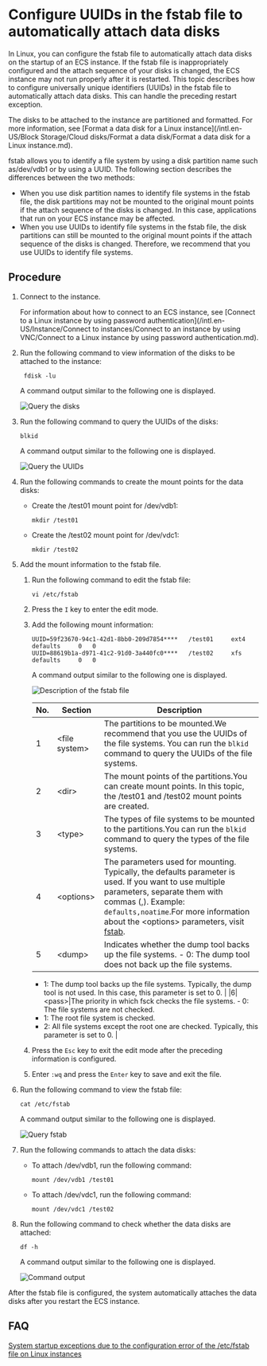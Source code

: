 # Configure UUIDs in the fstab file to automatically attach data disks

In Linux, you can configure the fstab file to automatically attach data disks on the startup of an ECS instance. If the fstab file is inappropriately configured and the attach sequence of your disks is changed, the ECS instance may not run properly after it is restarted. This topic describes how to configure universally unique identifiers \(UUIDs\) in the fstab file to automatically attach data disks. This can handle the preceding restart exception.

The disks to be attached to the instance are partitioned and formatted. For more information, see [Format a data disk for a Linux instance](/intl.en-US/Block Storage/Cloud disks/Format a data disk/Format a data disk for a Linux instance.md).

fstab allows you to identify a file system by using a disk partition name such as/dev/vdb1 or by using a UUID. The following section describes the differences between the two methods:

-   When you use disk partition names to identify file systems in the fstab file, the disk partitions may not be mounted to the original mount points if the attach sequence of the disks is changed. In this case, applications that run on your ECS instance may be affected.
-   When you use UUIDs to identify file systems in the fstab file, the disk partitions can still be mounted to the original mount points if the attach sequence of the disks is changed. Therefore, we recommend that you use UUIDs to identify file systems.

## Procedure

1.  Connect to the instance.

    For information about how to connect to an ECS instance, see [Connect to a Linux instance by using password authentication](/intl.en-US/Instance/Connect to instances/Connect to an instance by using VNC/Connect to a Linux instance by using password authentication.md).

2.  Run the following command to view information of the disks to be attached to the instance:

    ```
     fdisk -lu
    ```

    A command output similar to the following one is displayed.

    ![Query the disks](https://static-aliyun-doc.oss-accelerate.aliyuncs.com/assets/img/en-US/4020998161/p187006.png)

3.  Run the following command to query the UUIDs of the disks:

    ```
    blkid
    ```

    A command output similar to the following one is displayed.

    ![Query the UUIDs](https://static-aliyun-doc.oss-accelerate.aliyuncs.com/assets/img/en-US/4020998161/p187034.png)

4.  Run the following commands to create the mount points for the data disks:

    -   Create the /test01 mount point for /dev/vdb1:

        ```
        mkdir /test01
        ```

    -   Create the /test02 mount point for /dev/vdc1:

        ```
        mkdir /test02
        ```

5.  Add the mount information to the fstab file.

    1.  Run the following command to edit the fstab file:

        ```
        vi /etc/fstab
        ```

    2.  Press the `I` key to enter the edit mode.

    3.  Add the following mount information:

        ```
        UUID=59f23670-94c1-42d1-8bb0-209d7854****   /test01     ext4    defaults     0   0
        UUID=88619b1a-d971-41c2-91d0-3a440fc0****   /test02     xfs     defaults     0   0
        ```

        A command output similar to the following one is displayed.

        ![Description of the fstab file](https://static-aliyun-doc.oss-accelerate.aliyuncs.com/assets/img/en-US/3736915161/p187115.png)

        |No.|Section|Description|
        |---|-------|-----------|
        |1|<file system\>|The partitions to be mounted.We recommend that you use the UUIDs of the file systems. You can run the `blkid` command to query the UUIDs of the file systems. |
        |2|<dir\>|The mount points of the partitions.You can create mount points. In this topic, the /test01 and /test02 mount points are created. |
        |3|<type\>|The types of file systems to be mounted to the partitions.You can run the `blkid` command to query the types of the file systems. |
        |4|<options\>|The parameters used for mounting. Typically, the defaults parameter is used. If you want to use multiple parameters, separate them with commas \(,\). Example: `defaults,noatime`.For more information about the <options\> parameters, visit [fstab](https://wiki.debian.org/fstab). |
        |5|<dump\>|Indicates whether the dump tool backs up the file systems.        -   0: The dump tool does not back up the file systems.
        -   1: The dump tool backs up the file systems.
Typically, the dump tool is not used. In this case, this parameter is set to 0. |
        |6|<pass\>|The priority in which fsck checks the file systems.        -   0: The file systems are not checked.
        -   1: The root file system is checked.
        -   2: All file systems except the root one are checked.
Typically, this parameter is set to 0. |

    4.  Press the `Esc` key to exit the edit mode after the preceding information is configured.

    5.  Enter `:wq` and press the `Enter` key to save and exit the file.

6.  Run the following command to view the fstab file:

    ```
    cat /etc/fstab
    ```

    A command output similar to the following one is displayed.

    ![Query fstab](https://static-aliyun-doc.oss-accelerate.aliyuncs.com/assets/img/en-US/3736915161/p187136.png)

7.  Run the following commands to attach the data disks:

    -   To attach /dev/vdb1, run the following command:

        ```
        mount /dev/vdb1 /test01
        ```

    -   To attach /dev/vdc1, run the following command:

        ```
        mount /dev/vdc1 /test02
        ```

8.  Run the following command to check whether the data disks are attached:

    ```
    df -h
    ```

    A command output similar to the following one is displayed.

    ![Command output](https://static-aliyun-doc.oss-accelerate.aliyuncs.com/assets/img/en-US/4020998161/p187224.png)


After the fstab file is configured, the system automatically attaches the data disks after you restart the ECS instance.

## FAQ

[System startup exceptions due to the configuration error of the /etc/fstab file on Linux instances](https://help.aliyun.com/knowledge_detail/41460.html)


